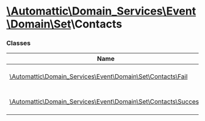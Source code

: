# [\Automattic](../namespaces/automattic.md)[\Domain_Services](../namespaces/automattic-domain-services.md)[\Event](../namespaces/automattic-domain-services-event.md)[\Domain](../namespaces/automattic-domain-services-event-domain.md)[\Set](../namespaces/automattic-domain-services-event-domain-set.md)\Contacts

### Classes

| Name | Summary |
|------|---------|
| [\Automattic\Domain_Services\Event\Domain\Set\Contacts\Fail](../classes/Automattic-Domain-Services-Event-Domain-Set-Contacts-Fail.md) | Event representing a Domain\Set\Contacts command failure |
| [\Automattic\Domain_Services\Event\Domain\Set\Contacts\Success](../classes/Automattic-Domain-Services-Event-Domain-Set-Contacts-Success.md) | Event representing a Domain\Set\Contacts command success |
